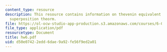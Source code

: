 ```yaml
---
content_type: resource
description: This resource contains information on thevenin equivalent circuits and
  superposition theorm.
file: https://ol-ocw-studio-app-production.s3.amazonaws.com/courses/6-071j-introduction-to-electronics-signals-and-measurement-spring-2006/d50e07422edd6dae9a92fe56f9ed2a01_hw6.pdf
file_type: application/pdf
resourcetype: Document
title: hw6.pdf
uid: d50e0742-2edd-6dae-9a92-fe56f9ed2a01
---
```

